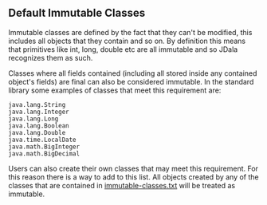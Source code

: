 ## Default Immutable Classes

Immutable classes are defined by the fact that they can't be modified, this includes all objects that they contain and so on.
By definition this means that primitives like int, long, double etc are all immutable and so JDala recognizes them as such. 

Classes where all fields contained (including all stored inside any contained object's fields) are final can also be considered immutable.
In the standard library some examples of classes that meet this requirement are:
```
java.lang.String
java.lang.Integer
java.lang.Long
java.lang.Boolean
java.lang.Double
java.time.LocalDate
java.math.BigInteger
java.math.BigDecimal
```

Users can also create their own classes that may meet this requirement. For this reason there is a way to add to this list.
All objects created by any of the classes that are contained in [immutable-classes.txt](../jdala-core/src/main/resources/immutable-classes.txt) will
be treated as immutable.


